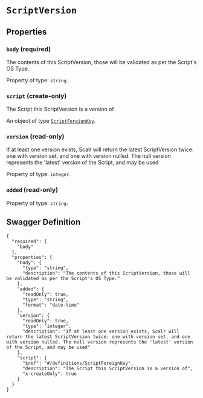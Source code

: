 # `ScriptVersion` #







## Properties ##

### `body` (required) ###

The contents of this ScriptVersion, those will be validated as per the Script's OS Type.


Property of type: `string`.




### `script` (create-only) ###

The Script this ScriptVersion is a version of


An object of type [`ScriptForeignKey`](./../definitions/ScriptForeignKey.mkd).


### `version` (read-only) ###

If at least one version exists, Scalr will return the latest ScriptVersion twice: one with version set, and one with version nulled. The null version represents the 'latest' version of the Script, and may be used


Property of type: `integer`.




### `added` (read-only) ###




Property of type: `string`.






## Swagger Definition ##

    {
      "required": [
        "body"
      ], 
      "properties": {
        "body": {
          "type": "string", 
          "description": "The contents of this ScriptVersion, those will be validated as per the Script's OS Type."
        }, 
        "added": {
          "readOnly": true, 
          "type": "string", 
          "format": "date-time"
        }, 
        "version": {
          "readOnly": true, 
          "type": "integer", 
          "description": "If at least one version exists, Scalr will return the latest ScriptVersion twice: one with version set, and one with version nulled. The null version represents the 'latest' version of the Script, and may be used"
        }, 
        "script": {
          "$ref": "#/definitions/ScriptForeignKey", 
          "description": "The Script this ScriptVersion is a version of", 
          "x-createOnly": true
        }
      }
    }
